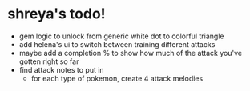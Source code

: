 # shreya's todo!

* gem logic to unlock from generic white dot to colorful triangle
* add helena's ui to switch between training different attacks
* maybe add a completion % to show how much of the attack you've gotten right so far
* find attack notes to put in
    * for each type of pokemon, create 4 attack melodies